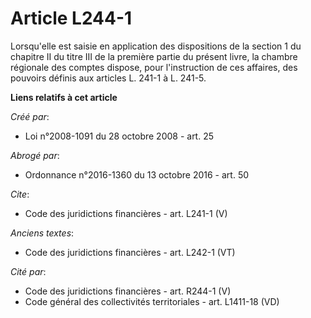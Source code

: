 # Article L244-1

Lorsqu'elle est saisie en application des dispositions de la section 1 du chapitre II du titre III de la première partie du
présent livre, la chambre régionale des comptes dispose, pour l'instruction de ces affaires, des pouvoirs définis aux
articles L. 241-1 à L. 241-5.

**Liens relatifs à cet article**

_Créé par_:

  - Loi n°2008-1091 du 28 octobre 2008 - art. 25

_Abrogé par_:

  - Ordonnance n°2016-1360 du 13 octobre 2016 - art. 50

_Cite_:

  - Code des juridictions financières - art. L241-1 (V)

_Anciens textes_:

  - Code des juridictions financières - art. L242-1 (VT)

_Cité par_:

  - Code des juridictions financières - art. R244-1 (V)
  - Code général des collectivités territoriales - art. L1411-18 (VD)

